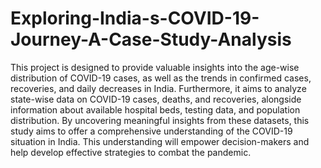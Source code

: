 # Exploring-India-s-COVID-19-Journey-A-Case-Study-Analysis

This project is designed to provide valuable insights into the age-wise distribution of COVID-19 cases, as well as the trends in confirmed cases, recoveries, and daily decreases in India. Furthermore, it aims to analyze state-wise data on COVID-19 cases, deaths, and recoveries, alongside information about available hospital beds, testing data, and population distribution. By uncovering meaningful insights from these datasets, this study aims to offer a comprehensive understanding of the COVID-19 situation in India. This understanding will empower decision-makers and help develop effective strategies to combat the pandemic.
